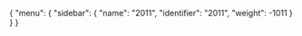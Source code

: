 {
  "menu": {
    "sidebar": {
      "name": "2011",
      "identifier": "2011",
      "weight": -1011
    }
  }
}
